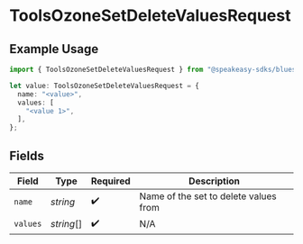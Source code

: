 # ToolsOzoneSetDeleteValuesRequest

## Example Usage

```typescript
import { ToolsOzoneSetDeleteValuesRequest } from "@speakeasy-sdks/bluesky/models/operations";

let value: ToolsOzoneSetDeleteValuesRequest = {
  name: "<value>",
  values: [
    "<value 1>",
  ],
};
```

## Fields

| Field                                 | Type                                  | Required                              | Description                           |
| ------------------------------------- | ------------------------------------- | ------------------------------------- | ------------------------------------- |
| `name`                                | *string*                              | :heavy_check_mark:                    | Name of the set to delete values from |
| `values`                              | *string*[]                            | :heavy_check_mark:                    | N/A                                   |
